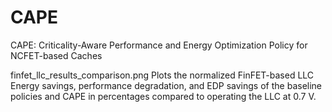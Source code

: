 # CAPE
CAPE: Criticality-Aware Performance and Energy Optimization Policy for NCFET-based Caches

finfet_llc_results_comparison.png
Plots the normalized FinFET-based LLC Energy savings, performance degradation, and EDP savings of the baseline policies and CAPE in percentages compared to operating the LLC at 0.7 V.
